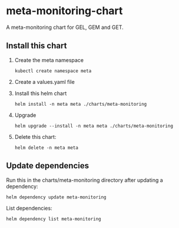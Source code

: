 # meta-monitoring-chart

A meta-monitoring chart for GEL, GEM and GET.

## Install this chart

1. Create the meta namespace

   ```
   kubectl create namespace meta
   ```

1. Create a values.yaml file

1. Install this helm chart

   ```
   helm install -n meta meta ./charts/meta-monitoring
   ```

1. Upgrade

   ```
   helm upgrade --install -n meta meta ./charts/meta-monitoring
   ```

1. Delete this chart:

   ```
   helm delete -n meta meta
   ```


## Update dependencies

Run this in the charts/meta-monitoring directory after updating a dependency:

```
helm dependency update meta-monitoring
```

List dependencies:

```
helm dependency list meta-monitoring
```

